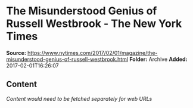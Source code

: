 # The Misunderstood Genius of Russell Westbrook - The New York Times

**Source:** https://www.nytimes.com/2017/02/01/magazine/the-misunderstood-genius-of-russell-westbrook.html
**Folder:** Archive
**Added:** 2017-02-01T16:26:07




## Content
*Content would need to be fetched separately for web URLs*
